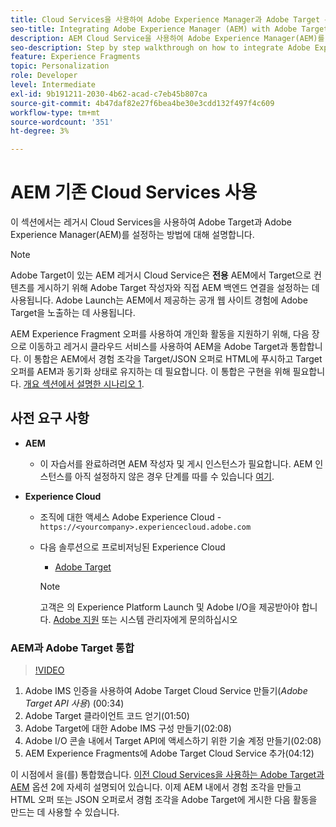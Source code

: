 ```yaml
---
title: Cloud Services을 사용하여 Adobe Experience Manager과 Adobe Target 통합
seo-title: Integrating Adobe Experience Manager (AEM) with Adobe Target using Legacy Cloud Services
description: AEM Cloud Service을 사용하여 Adobe Experience Manager(AEM)를 Adobe Target과 통합하는 방법에 대한 단계별 연습
seo-description: Step by step walkthrough on how to integrate Adobe Experience Manager (AEM) with Adobe Target using AEM Cloud Service
feature: Experience Fragments
topic: Personalization
role: Developer
level: Intermediate
exl-id: 9b191211-2030-4b62-acad-c7eb45b807ca
source-git-commit: 4b47daf82e27f6bea4be30e3cdd132f497f4c609
workflow-type: tm+mt
source-wordcount: '351'
ht-degree: 3%

---
```


# AEM 기존 Cloud Services 사용

이 섹션에서는 레거시 Cloud Services을 사용하여 Adobe Target과 Adobe Experience Manager(AEM)를 설정하는 방법에 대해 설명합니다.

>[!NOTE]
>
> Adobe Target이 있는 AEM 레거시 Cloud Service은 **전용** AEM에서 Target으로 컨텐츠를 게시하기 위해 Adobe Target 작성자와 직접 AEM 백엔드 연결을 설정하는 데 사용됩니다. Adobe Launch는 AEM에서 제공하는 공개 웹 사이트 경험에 Adobe Target을 노출하는 데 사용됩니다.

AEM Experience Fragment 오퍼를 사용하여 개인화 활동을 지원하기 위해, 다음 장으로 이동하고 레거시 클라우드 서비스를 사용하여 AEM을 Adobe Target과 통합합니다. 이 통합은 AEM에서 경험 조각을 Target/JSON 오퍼로 HTML에 푸시하고 Target 오퍼를 AEM과 동기화 상태로 유지하는 데 필요합니다. 이 통합은 구현을 위해 필요합니다. [개요 섹션에서 설명한 시나리오 1](./overview.md#personalization-using-aem-experience-fragment).

## 사전 요구 사항

* **AEM**

   * 이 자습서를 완료하려면 AEM 작성자 및 게시 인스턴스가 필요합니다. AEM 인스턴스를 아직 설정하지 않은 경우 단계를 따를 수 있습니다 [여기](./implementation.md#set-up-aem).

* **Experience Cloud**
   * 조직에 대한 액세스 Adobe Experience Cloud - `https://<yourcompany>.experiencecloud.adobe.com`
   * 다음 솔루션으로 프로비저닝된 Experience Cloud
      * [Adobe Target](https://experiencecloud.adobe.com)

      >[!NOTE]
      >
      > 고객은 의 Experience Platform Launch 및 Adobe I/O을 제공받아야 합니다. [Adobe 지원](https://helpx.adobe.com/kr/contact/enterprise-support.ec.html) 또는 시스템 관리자에게 문의하십시오


### AEM과 Adobe Target 통합

>[!VIDEO](https://video.tv.adobe.com/v/28428?quality=12&learn=on)

1. Adobe IMS 인증을 사용하여 Adobe Target Cloud Service 만들기(*Adobe Target API 사용*) (00:34)
2. Adobe Target 클라이언트 코드 얻기(01:50)
3. Adobe Target에 대한 Adobe IMS 구성 만들기(02:08)
4. Adobe I/O 콘솔 내에서 Target API에 액세스하기 위한 기술 계정 만들기(02:08)
5. AEM Experience Fragments에 Adobe Target Cloud Service 추가(04:12)

이 시점에서 을(를) 통합했습니다. [이전 Cloud Services을 사용하는 Adobe Target과 AEM](./using-aem-cloud-services.md#integrating-aem-target-options) 옵션 2에 자세히 설명되어 있습니다. 이제 AEM 내에서 경험 조각을 만들고 HTML 오퍼 또는 JSON 오퍼로서 경험 조각을 Adobe Target에 게시한 다음 활동을 만드는 데 사용할 수 있습니다.
